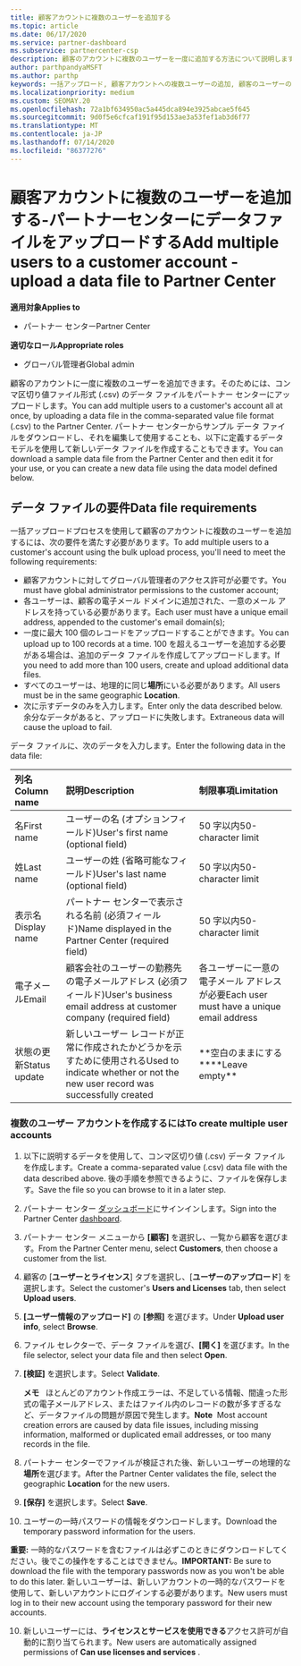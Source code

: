 ```yaml
---
title: 顧客アカウントに複数のユーザーを追加する
ms.topic: article
ms.date: 06/17/2020
ms.service: partner-dashboard
ms.subservice: partnercenter-csp
description: 顧客のアカウントに複数のユーザーを一度に追加する方法について説明します。 コンマ区切り値 (.csv) ファイル形式を使用して、パートナーセンターにデータファイルをアップロードします。
author: parthpandyaMSFT
ms.author: parthp
keywords: 一括アップロード, 顧客アカウントへの複数ユーザーの追加, 顧客のユーザーの追加, 顧客のユーザーの一括アップロード, 顧客アカウント, 顧客のユーザー, ユーザー
ms.localizationpriority: medium
ms.custom: SEOMAY.20
ms.openlocfilehash: 72a1bf634950ac5a445dca894e3925abcae5f645
ms.sourcegitcommit: 9d0f5e6cfcaf191f95d153ae3a53fef1ab3d6f77
ms.translationtype: MT
ms.contentlocale: ja-JP
ms.lasthandoff: 07/14/2020
ms.locfileid: "86377276"
---
```

# <a name="add-multiple-users-to-a-customer-account---upload-a-data-file-to-partner-center"></a><span data-ttu-id="91274-105">顧客アカウントに複数のユーザーを追加する-パートナーセンターにデータファイルをアップロードする</span><span class="sxs-lookup"><span data-stu-id="91274-105">Add multiple users to a customer account - upload a data file to Partner Center</span></span>

<span data-ttu-id="91274-106">**適用対象**</span><span class="sxs-lookup"><span data-stu-id="91274-106">**Applies to**</span></span>

- <span data-ttu-id="91274-107">パートナー センター</span><span class="sxs-lookup"><span data-stu-id="91274-107">Partner Center</span></span>

<span data-ttu-id="91274-108">**適切なロール**</span><span class="sxs-lookup"><span data-stu-id="91274-108">**Appropriate roles**</span></span>

- <span data-ttu-id="91274-109">グローバル管理者</span><span class="sxs-lookup"><span data-stu-id="91274-109">Global admin</span></span>

<span data-ttu-id="91274-110">顧客のアカウントに一度に複数のユーザーを追加できます。そのためには、コンマ区切り値ファイル形式 (.csv) のデータ ファイルをパートナー センターにアップロードします。</span><span class="sxs-lookup"><span data-stu-id="91274-110">You can add multiple users to a customer's account all at once, by uploading a data file in the comma-separated value file format (.csv) to the Partner Center.</span></span> <span data-ttu-id="91274-111">パートナー センターからサンプル データ ファイルをダウンロードし、それを編集して使用することも、以下に定義するデータ モデルを使用して新しいデータ ファイルを作成することもできます。</span><span class="sxs-lookup"><span data-stu-id="91274-111">You can download a sample data file from the Partner Center and then edit it for your use, or you can create a new data file using the data model defined below.</span></span>

## <a name="data-file-requirements"></a><a href="" id="creatingtheimportcsvfile"></a><span data-ttu-id="91274-112">データ ファイルの要件</span><span class="sxs-lookup"><span data-stu-id="91274-112">Data file requirements</span></span>

<span data-ttu-id="91274-113">一括アップロードプロセスを使用して顧客のアカウントに複数のユーザーを追加するには、次の要件を満たす必要があります。</span><span class="sxs-lookup"><span data-stu-id="91274-113">To add multiple users to a customer's account using the bulk upload process, you'll need to meet the following requirements:</span></span>

- <span data-ttu-id="91274-114">顧客アカウントに対してグローバル管理者のアクセス許可が必要です。</span><span class="sxs-lookup"><span data-stu-id="91274-114">You must have global administrator permissions to the customer account;</span></span>
- <span data-ttu-id="91274-115">各ユーザーは、顧客の電子メール ドメインに追加された、一意のメール アドレスを持っている必要があります。</span><span class="sxs-lookup"><span data-stu-id="91274-115">Each user must have a unique email address, appended to the customer's email domain(s);</span></span>
- <span data-ttu-id="91274-116">一度に最大 100 個のレコードをアップロードすることができます。</span><span class="sxs-lookup"><span data-stu-id="91274-116">You can upload up to 100 records at a time.</span></span> <span data-ttu-id="91274-117">100 を超えるユーザーを追加する必要がある場合は、追加のデータ ファイルを作成してアップロードします。</span><span class="sxs-lookup"><span data-stu-id="91274-117">If you need to add more than 100 users, create and upload additional data files.</span></span>
- <span data-ttu-id="91274-118">すべてのユーザーは、地理的に同じ**場所**にいる必要があります。</span><span class="sxs-lookup"><span data-stu-id="91274-118">All users must be in the same geographic **Location**.</span></span>
- <span data-ttu-id="91274-119">次に示すデータのみを入力します。</span><span class="sxs-lookup"><span data-stu-id="91274-119">Enter only the data described below.</span></span> <span data-ttu-id="91274-120">余分なデータがあると、アップロードに失敗します。</span><span class="sxs-lookup"><span data-stu-id="91274-120">Extraneous data will cause the upload to fail.</span></span>

<span data-ttu-id="91274-121">データ ファイルに、次のデータを入力します。</span><span class="sxs-lookup"><span data-stu-id="91274-121">Enter the following data in the data file:</span></span>

| <span data-ttu-id="91274-122">**列名**</span><span class="sxs-lookup"><span data-stu-id="91274-122">**Column name**</span></span> | <span data-ttu-id="91274-123">**説明**</span><span class="sxs-lookup"><span data-stu-id="91274-123">**Description**</span></span>  | <span data-ttu-id="91274-124">**制限事項**</span><span class="sxs-lookup"><span data-stu-id="91274-124">**Limitation**</span></span>  |
|:-------- |:------  |:----- |
| <span data-ttu-id="91274-125">名</span><span class="sxs-lookup"><span data-stu-id="91274-125">First name</span></span>  | <span data-ttu-id="91274-126">ユーザーの名 (オプションフィールド)</span><span class="sxs-lookup"><span data-stu-id="91274-126">User's first name (optional field)</span></span>  | <span data-ttu-id="91274-127">50 字以内</span><span class="sxs-lookup"><span data-stu-id="91274-127">50-character limit</span></span>  |
| <span data-ttu-id="91274-128">姓</span><span class="sxs-lookup"><span data-stu-id="91274-128">Last name</span></span>  | <span data-ttu-id="91274-129">ユーザーの姓 (省略可能なフィールド)</span><span class="sxs-lookup"><span data-stu-id="91274-129">User's last name (optional field)</span></span>  | <span data-ttu-id="91274-130">50 字以内</span><span class="sxs-lookup"><span data-stu-id="91274-130">50-character limit</span></span>  |
| <span data-ttu-id="91274-131">表示名</span><span class="sxs-lookup"><span data-stu-id="91274-131">Display name</span></span>    | <span data-ttu-id="91274-132">パートナー センターで表示される名前 (必須フィールド)</span><span class="sxs-lookup"><span data-stu-id="91274-132">Name displayed in the Partner Center (required field)</span></span>                            | <span data-ttu-id="91274-133">50 字以内</span><span class="sxs-lookup"><span data-stu-id="91274-133">50-character limit</span></span>                         |
| <span data-ttu-id="91274-134">電子メール</span><span class="sxs-lookup"><span data-stu-id="91274-134">Email</span></span>   | <span data-ttu-id="91274-135">顧客会社のユーザーの勤務先の電子メールアドレス (必須フィールド)</span><span class="sxs-lookup"><span data-stu-id="91274-135">User's business email address at customer company (required field)</span></span>           | <span data-ttu-id="91274-136">各ユーザーに一意の電子メール アドレスが必要</span><span class="sxs-lookup"><span data-stu-id="91274-136">Each user must have a unique email address</span></span> |
| <span data-ttu-id="91274-137">状態の更新</span><span class="sxs-lookup"><span data-stu-id="91274-137">Status update</span></span>   | <span data-ttu-id="91274-138">新しいユーザー レコードが正常に作成されたかどうかを示すために使用される</span><span class="sxs-lookup"><span data-stu-id="91274-138">Used to indicate whether or not the new user record was successfully created</span></span> | <span data-ttu-id="91274-139">\*\*空白のままにする\*\*</span><span class="sxs-lookup"><span data-stu-id="91274-139">\*\*Leave empty\*\*</span></span>                        |

### <a name="to-create-multiple-user-accounts"></a><a href="" id="createmultipleuseraccounts"></a><span data-ttu-id="91274-140">複数のユーザー アカウントを作成するには</span><span class="sxs-lookup"><span data-stu-id="91274-140">To create multiple user accounts</span></span>

<a href="" id="creatingtheaccounts"></a>

1. <span data-ttu-id="91274-141">以下に説明するデータを使用して、コンマ区切り値 (.csv) データ ファイルを作成します。</span><span class="sxs-lookup"><span data-stu-id="91274-141">Create a comma-separated value (.csv) data file with the data described above.</span></span> <span data-ttu-id="91274-142">後の手順を参照できるように、ファイルを保存します。</span><span class="sxs-lookup"><span data-stu-id="91274-142">Save the file so you can browse to it in a later step.</span></span>

2. <span data-ttu-id="91274-143">パートナー センター [ダッシュボード](https://partner.microsoft.com/dashboard)にサインインします。</span><span class="sxs-lookup"><span data-stu-id="91274-143">Sign into the Partner Center [dashboard](https://partner.microsoft.com/dashboard).</span></span>

3. <span data-ttu-id="91274-144">パートナー センター メニューから **[顧客]** を選択し、一覧から顧客を選びます。</span><span class="sxs-lookup"><span data-stu-id="91274-144">From the Partner Center menu, select **Customers**, then choose a customer from the list.</span></span>

4. <span data-ttu-id="91274-145">顧客の [**ユーザーとライセンス**] タブを選択し、[**ユーザーのアップロード**] を選択します。</span><span class="sxs-lookup"><span data-stu-id="91274-145">Select the customer's **Users and Licenses** tab, then select **Upload users**.</span></span>

5. <span data-ttu-id="91274-146">**[ユーザー情報のアップロード]** の **[参照]** を選びます。</span><span class="sxs-lookup"><span data-stu-id="91274-146">Under **Upload user info**, select **Browse**.</span></span>

6. <span data-ttu-id="91274-147">ファイル セレクターで、データ ファイルを選び、**[開く]** を選びます。</span><span class="sxs-lookup"><span data-stu-id="91274-147">In the file selector, select your data file and then select **Open**.</span></span>

7. <span data-ttu-id="91274-148">**[検証]** を選択します。</span><span class="sxs-lookup"><span data-stu-id="91274-148">Select **Validate**.</span></span>

    <span data-ttu-id="91274-149">**メモ**   ほとんどのアカウント作成エラーは、不足している情報、間違った形式の電子メールアドレス、またはファイル内のレコードの数が多すぎるなど、データファイルの問題が原因で発生します。</span><span class="sxs-lookup"><span data-stu-id="91274-149">**Note**  Most account creation errors are caused by data file issues, including missing information, malformed or duplicated email addresses, or too many records in the file.</span></span>

8. <span data-ttu-id="91274-150">パートナー センターでファイルが検証された後、新しいユーザーの地理的な**場所**を選びます。</span><span class="sxs-lookup"><span data-stu-id="91274-150">After the Partner Center validates the file, select the geographic **Location** for the new users.</span></span>
9. <span data-ttu-id="91274-151">**[保存]** を選択します。</span><span class="sxs-lookup"><span data-stu-id="91274-151">Select **Save**.</span></span>
10. <span data-ttu-id="91274-152">ユーザーの一時パスワードの情報をダウンロードします。</span><span class="sxs-lookup"><span data-stu-id="91274-152">Download the temporary password information for the users.</span></span>

<span data-ttu-id="91274-153">**重要:** 一時的なパスワードを含むファイルは必ずこのときにダウンロードしてください。後でこの操作をすることはできません。</span><span class="sxs-lookup"><span data-stu-id="91274-153">**IMPORTANT:** Be sure to download the file with the temporary passwords now as you won't be able to do this later.</span></span> <span data-ttu-id="91274-154">新しいユーザーは、新しいアカウントの一時的なパスワードを使用して、新しいアカウントにログインする必要があります。</span><span class="sxs-lookup"><span data-stu-id="91274-154">New users must log in to their new account using the temporary password for their new accounts.</span></span>

10. <span data-ttu-id="91274-155">新しいユーザーには、**ライセンスとサービスを使用できる**アクセス許可が自動的に割り当てられます。</span><span class="sxs-lookup"><span data-stu-id="91274-155">New users are automatically assigned permissions of **Can use licenses and services** .</span></span> 

 

 



